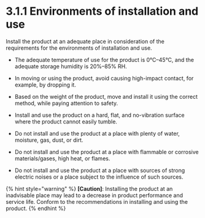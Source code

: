 # 3.1.1 Environments of installation and use

Install the product at an adequate place in consideration of the requirements for the environments of installation and use.

* The adequate temperature of use for the product is 0°C–45°C, and the adequate storage humidity is 20%–85% RH.

* In moving or using the product, avoid causing high-impact contact, for example, by dropping it.

* Based on the weight of the product, move and install it using the correct method, while paying attention to safety.

* Install and use the product on a hard, flat, and no-vibration surface where the product cannot easily tumble.

* Do not install and use the product at a place with plenty of water, moisture, gas, dust, or dirt.

* Do not install and use the product at a place with flammable or corrosive materials/gases, high heat, or flames.

* Do not install and use the product at a place with sources of strong electric noises or a place subject to the influence of such sources.

{% hint style="warning" %}
**\[Caution\]**: Installing the product at an inadvisable place may lead to a decrease in product performance and service life. Conform to the recommendations in installing and using the product.
{% endhint %}



